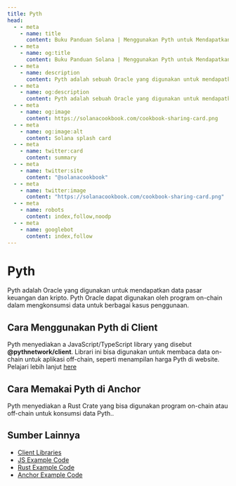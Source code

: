 ```yaml
---
title: Pyth
head:
  - - meta
    - name: title
      content: Buku Panduan Solana | Menggunakan Pyth untuk Mendapatkan OnChain data
  - - meta
    - name: og:title
      content: Buku Panduan Solana | Menggunakan Pyth untuk Mendapatkan OnChain data
  - - meta
    - name: description
      content: Pyth adalah sebuah Oracle yang digunakan untuk mendapatkan real-word financial data secara onChain.
  - - meta
    - name: og:description
      content: Pyth adalah sebuah Oracle yang digunakan untuk mendapatkan real-word financial data secara onChain.
  - - meta
    - name: og:image
      content: https://solanacookbook.com/cookbook-sharing-card.png
  - - meta
    - name: og:image:alt
      content: Solana splash card
  - - meta
    - name: twitter:card
      content: summary
  - - meta
    - name: twitter:site
      content: "@solanacookbook"
  - - meta
    - name: twitter:image
      content: "https://solanacookbook.com/cookbook-sharing-card.png"
  - - meta
    - name: robots
      content: index,follow,noodp
  - - meta
    - name: googlebot
      content: index,follow
---
```


# Pyth

Pyth adalah Oracle yang digunakan untuk mendapatkan data pasar keuangan dan kripto. Pyth Oracle dapat digunakan oleh program on-chain dalam mengkonsumsi data untuk berbagai kasus penggunaan.

## Cara Menggunakan Pyth di Client

Pyth menyediakan a JavaScript/TypeScript library yang disebut **@pythnetwork/client**. Librari ini bisa digunakan untuk membaca data on-chain untuk aplikasi off-chain, seperti menampilan harga Pyth di website.  Pelajari lebih lanjut [here](https://www.npmjs.com/package/@pythnetwork/client)

<SolanaCodeGroup>
  <SolanaCodeGroupItem title="TS" active>

  <template v-slot:default>

@[code](@/code/pyth/client/client.en.ts)

  </template>

  <template v-slot:preview>

@[code](@/code/pyth/client/client.preview.en.ts)

  </template>

  </SolanaCodeGroupItem>

</SolanaCodeGroup>

## Cara Memakai Pyth di Anchor

Pyth menyediakan a Rust Crate yang bisa digunakan program on-chain atau off-chain untuk konsumsi data Pyth..

<SolanaCodeGroup>
  <SolanaCodeGroupItem title="Anchor" active>

  <template v-slot:default>

@[code](@/code/pyth/on-chain/on-chain.en.rs)

  </template>

  <template v-slot:preview>

@[code](@/code/pyth/on-chain/on-chain.preview.en.rs)

  </template>

  </SolanaCodeGroupItem>

</SolanaCodeGroup>

## Sumber Lainnya

- [Client Libraries](https://docs.pyth.network/consumers/client-libraries)
- [JS Example Code](https://github.dev/solana-labs/solana/tree/master/web3.js/examples)
- [Rust Example Code](https://github.com/project-OpenBook/anchor/tree/master/tests/pyth)
- [Anchor Example Code](https://github.com/0xPratik/pyth-anchor-example)
